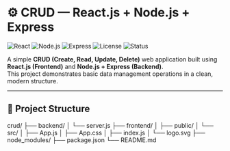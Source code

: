 
# ⚙️ CRUD — React.js + Node.js + Express

![React](https://img.shields.io/badge/Frontend-React.js-61DAFB?logo=react)
![Node.js](https://img.shields.io/badge/Backend-Node.js-339933?logo=node.js)
![Express](https://img.shields.io/badge/Server-Express.js-000000?logo=express)
![License](https://img.shields.io/badge/License-MIT-green)
![Status](https://img.shields.io/badge/Status-Active-success)


A simple **CRUD (Create, Read, Update, Delete)** web application built using **React.js (Frontend)** and **Node.js + Express (Backend)**.  
This project demonstrates basic data management operations in a clean, modern structure.

---

## 📂 Project Structure
crud/
├── backend/
│ └── server.js
├── frontend/
│ ├── public/
│ └── src/
│ ├── App.js
│ ├── App.css
│ ├── index.js
│ └── logo.svg
├── node_modules/
├── package.json
└── README.md
